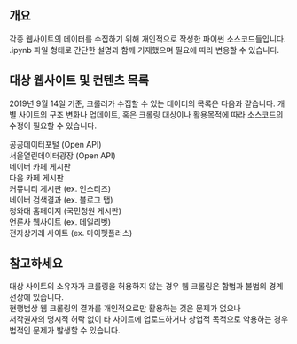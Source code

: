 ## 개요

각종 웹사이트의 데이터를 수집하기 위해 개인적으로 작성한 파이썬 소스코드들입니다. <br>
.ipynb 파일 형태로 간단한 설명과 함께 기재했으며 필요에 따라 변용할 수 있습니다.

## 대상 웹사이트 및 컨텐츠 목록

2019년 9월 14일 기준, 크롤러가 수집할 수 있는 데이터의 목록은 다음과 같습니다.
개별 사이트의 구조 변화나 업데이트, 혹은 크롤링 대상이나 활용목적에 따라 소스코드의 수정이 필요할 수 있습니다.

공공데이터포털 (Open API) <br>
서울열린데이터광장 (Open API) <br>
네이버 카페 게시판 <br>
다음 카페 게시판 <br>
커뮤니티 게시판 (ex. 인스티즈) <br>
네이버 검색결과 (ex. 블로그 탭) <br>
청와대 홈페이지 (국민청원 게시판) <br>
언론사 웹사이트 (ex. 데일리벳) <br>
전자상거래 사이트 (ex. 마이펫플러스) <br>


## 참고하세요

대상 사이트의 소유자가 크롤링을 허용하지 않는 경우 웹 크롤링은 합법과 불법의 경계선상에 있습니다.  <br>
현행법상 웹 크롤링의 결과를 개인적으로만 활용하는 것은 문제가 없으나  <br>
저작권자의 명시적 허락 없이 타 사이트에 업로드하거나 상업적 목적으로 악용하는 경우 법적인 문제가 발생할 수 있습니다.  <br>

